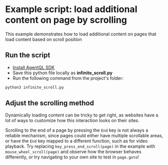 # Example script: load additional content on page by scrolling

This example demonstrates how to load additional content on pages that load content based on scroll position

## Run the script

- [Install AgentQL SDK](https://docs.agentql.com/installation/sdk-installation)
- Save this python file locally as **infinite_scroll.py**
- Run the following command from the project's folder:

```bash
python3 infinite_scroll.py
```

## Adjust the scrolling method

Dynamically loading content can be tricky to get right, as websites have a lot of ways to customize how this interaction looks on their sites.

Scrolling to the end of a page by pressing the `End` key is not always a reliable mechanism, since pages could either have multiple scrollable areas, or have the `End` key mapped to a different function, such as for video playback. Try replacing `key_press_end_scroll(page)` in the example with `mouse_wheel_scroll(page)` and observe how the browser behaves differently, or try navigating to your own site to test in `page.goto`!

